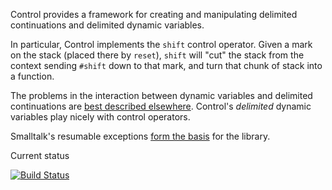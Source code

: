 Control provides a framework for creating and manipulating delimited continuations and delimited dynamic variables.

In particular, Control implements the `shift` control operator. Given a mark on the stack (placed there by `reset`), `shift` will "cut" the stack from the context sending `#shift` down to that mark, and turn that chunk of stack into a function.

The problems in the interaction between dynamic variables and delimited continuations are [best described elsewhere](http://okmij.org/ftp/Computation/dynamic-binding.html). Control's _delimited_ dynamic variables play nicely with control operators.

Smalltalk's resumable exceptions [form the basis](http://www.lshift.net/blog/2012/06/27/resumable-exceptions-can-macro-express-delimited-dynamic-variables) for the library.

Current status

[![Build Status](https://secure.travis-ci.org/frankshearar/Control.png?branch=master)](http://travis-ci.org/frankshearar/Control)